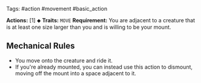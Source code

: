 Tags: #action #movement #basic_action 

**Actions:** [1] ⬥
**Traits:** `MOVE`
**Requirement:** You are adjacent to a creature that is at least one size larger than you and is willing to be your mount.

## Mechanical Rules

- You move onto the creature and ride it.
- If you're already mounted, you can instead use this action to dismount, moving off the mount into a space adjacent to it.